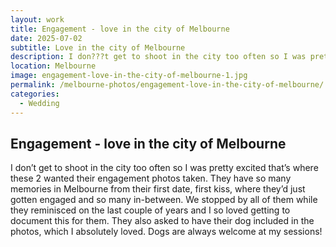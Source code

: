 ```yaml
---
layout: work
title: Engagement - love in the city of Melbourne
date: 2025-07-02
subtitle: Love in the city of Melbourne
description: I don???t get to shoot in the city too often so I was pretty excited that???s where these 2 wanted their engagement photos taken.
location: Melbourne
image: engagement-love-in-the-city-of-melbourne-1.jpg
permalink: /melbourne-photos/engagement-love-in-the-city-of-melbourne/
categories:
  - Wedding
---
```


## Engagement - love in the city of Melbourne

I don’t get to shoot in the city too often so I was pretty excited that’s where these 2 wanted their engagement photos taken. They have so many memories in Melbourne from their first date, first kiss, where they’d just gotten engaged and so many in-between. We stopped by all of them while they reminisced on the last couple of years and I so loved getting to document this for them. They also asked to have their dog included in the photos, which I absolutely loved. Dogs are always welcome at my sessions!
